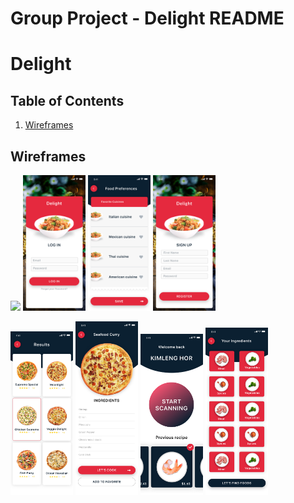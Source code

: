 Group Project - Delight README
===
# Delight

## Table of Contents
1. [Wireframes](#Wireframes)

## Wireframes
<img src="/images/HOME.png" width=100>     <img src="/images/LOGIN.png" width=100>     <img src="/images/FOOD PREFERENCES.png" width=100>     <img src="/images/SIGNUP.png" width=100>

<img src="/images/RESULTS.png" width=100>     <img src="/images/INGREDIENTS.png" width=100>     <img src="/images/WELCOME.png" width=100>     <img src="/images/YOUR INGREDIENTS.png" width=100>

